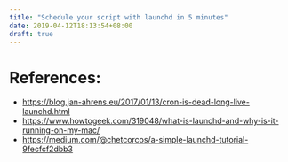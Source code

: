 ```yaml
---
title: "Schedule your script with launchd in 5 minutes"
date: 2019-04-12T18:13:54+08:00
draft: true
---
```


# References:
- https://blog.jan-ahrens.eu/2017/01/13/cron-is-dead-long-live-launchd.html
- https://www.howtogeek.com/319048/what-is-launchd-and-why-is-it-running-on-my-mac/
- https://medium.com/@chetcorcos/a-simple-launchd-tutorial-9fecfcf2dbb3